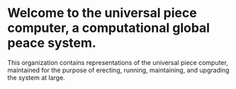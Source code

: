 # Welcome to the universal piece computer, a computational global peace system.

This organization contains representations of the universal piece computer, maintained for the purpose of erecting, running, maintaining, and upgrading the system at large.
